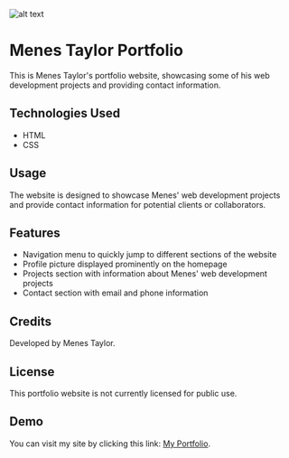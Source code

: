 ![alt text](image.jpg)

# Menes Taylor Portfolio

This is Menes Taylor's portfolio website, showcasing some of his web development projects and providing contact information.

## Technologies Used

- HTML
- CSS

## Usage

The website is designed to showcase Menes' web development projects and provide contact information for potential clients or collaborators.

## Features

- Navigation menu to quickly jump to different sections of the website
- Profile picture displayed prominently on the homepage
- Projects section with information about Menes' web development projects
- Contact section with email and phone information

## Credits

Developed by Menes Taylor.

## License

This portfolio website is not currently licensed for public use.

## Demo

You can visit my site by clicking this link: [My Portfolio](https://enduringtimes.github.io/portfolio/).
